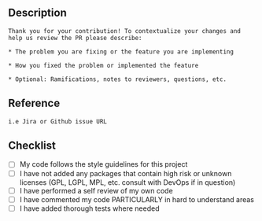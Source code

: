 ## Description

    Thank you for your contribution! To contextualize your changes and help us review the PR please describe:
    
    * The problem you are fixing or the feature you are implementing 
    
    * How you fixed the problem or implemented the feature
    
    * Optional: Ramifications, notes to reviewers, questions, etc.
    
## Reference 

    i.e Jira or Github issue URL

## Checklist
    
- [ ] My code follows the style guidelines for this project
- [ ] I have not added any packages that contain high risk or unknown licenses (GPL,  LGPL, MPL, etc. consult with DevOps if in question)
- [ ] I have performed a self review of my own code
- [ ] I have commented my code PARTICULARLY in hard to understand areas
- [ ] I have added thorough tests where needed
